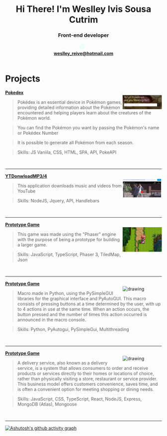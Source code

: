 <div align="center">
  <h1>Hi There! I'm Weslley Ivis Sousa Cutrim</h1>
  <h3>Front-end developer</h3>
</div>

<div align="center">
    <a href="https://www.linkedin.com/in/weslley-cutrim-2b829815a/" target="_blank"><img src="images/linkedinwith.png" alt="Linkedin" width="4%" lenght="4%"></a>&nbsp;&nbsp;
</div>

<div align="center">
  <a href="https://www.linkedin.com/jobs/collections/recommended/?currentJobId=3714145024&originToLandingJobPostings=3710601726%2C3697545419"><strong>weslley_reive@hotmail.com</strong></a>
</div>

<br>


# Projects

<strong><a href="https://github.com/WeslleyIvis/Pokedex">Pokedex</a></strong>
<br>
<a href="https://weslleyivis.github.io/Pokedex/">
	<img src="images/pokedex.png" alt="drawing" align="right" width="25%"/>
</a>
> <p>Pokédex is an essential device in Pokémon games, providing detailed information about the Pokémon encountered and helping players learn about the creatures of the Pokémon world.</p>

> <p>You can find the Pokémon you want by passing the Pokémon's name or Pokédex Number</p>

> <p>It is possible to generate all Pokémon from each season.</p>

> <p>Skills: JS Vaniila, CSS, HTML, SPA, API, PokeAPI</p>

<br>
<hr>

<strong><a href="https://github.com/WeslleyIvis/App-Download-Music/tree/main">YTDonwloadMP3/4</a></strong>
<br>
<a href="https://github.com/WeslleyIvis/App-Download-Music/tree/main">
	<img src="images/appyt.png" alt="drawing" align="right" width="25%"/>
</a>
> <p>This application downloads music and videos from YouTube</p>

> <p>Skills: NodeJS, Jquery, API, Handlebars</p>

<br> 
<hr>

<strong><a href="https://github.com/WeslleyIvis/Phaser_Game">Prototype Game</a></strong>
<br>
<a href="https://github.com/WeslleyIvis/Phaser_Game">
	<img src="images/phaserGame.png" alt="drawing" align="right" width="25%"/>
</a>
> <p>This game was made using the "Phaser" engine with the purpose of being a prototype for building a larger game.</p>

> <p>Skills: JavaScript, TypeScript, Phaser 3, TiledMap, Json</p>

<br>
<hr>

<strong><a href="https://github.com/WeslleyIvis/Macro">Prototype Game</a></strong>
<br>
<a href="https://github.com/WeslleyIvis/Macro">
	<img src="https://user-images.githubusercontent.com/79803635/189470410-a6bd7eb3-7458-40c5-a46e-7b31ce6d3c63.png" alt="drawing" align="right" width="25%"/>
</a>
> <p>Macro made in Python, using the PySimpleGUI libraries for the graphical interface and PyAutoGUI. This macro consists of pressing buttons at a time determined by the user, with up to 4 actions in use at the same time. When an action occurs, the button pressed and the number of times this action occurred is announced in the macro console.</p>

> <p>Skills: Python, PyAutogui, PySimpleGui, Multithreading</p>
<br> 
<hr>

<strong><a href="https://github.com/WeslleyIvis/Macro">Prototype Game</a></strong>
<br>
<a href="https://github.com/WeslleyIvis/Macro">
	<img src="https://github.com/WeslleyIvis/Delivery/assets/79803635/884c21ab-3371-44d9-b06f-dc3a93ded881" alt="drawing" align="right" width="25%"/>
</a>
> <p>A delivery service, also known as a delivery service, is a system that allows consumers to order and receive products or services directly to their homes or locations of choice, rather than physically visiting a store, restaurant or service provider. This business model offers customers convenience, saves time, and is often a convenient option for meeting shopping or dining needs.</p>

> <p>Skills: JavaScript, CSS, TypeScript, React, NodeJS, Express, MongoDB (Atlas), Mongoose</p>
<br>  
<hr>



[![Ashutosh's github activity graph](https://github-readme-activity-graph.vercel.app/graph?username=WeslleyIvis&theme=merko)](https://github.com/ashutosh00710/github-readme-activity-graph)

<!--
**WeslleyIvis/WeslleyIvis** is a ✨ _special_ ✨ repository because its `README.md` (this file) appears on your GitHub profile.

Here are some ideas to get you started:

- 🔭 I’m currently working on ...
- 🌱 I’m currently learning ...
- 👯 I’m looking to collaborate on ...
- 🤔 I’m looking for help with ...
- 💬 Ask me about ...
- 📫 How to reach me: ...
- 😄 Pronouns: ...
- ⚡ Fun fact: ...
-->
